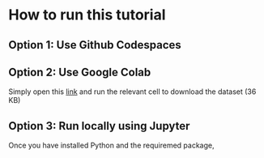 # How to run this tutorial

## Option 1: Use Github Codespaces

## Option 2: Use Google Colab

Simply open this [link](https://colab.research.google.com/github/agreco92/tutorial_ML/blob/main/test0.ipynb) and run the relevant cell to download the dataset (36 KB)

## Option 3: Run locally using Jupyter

Once you have installed Python and the requiremed package,
